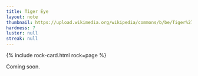 ```yaml
---
title: Tiger Eye
layout: note
thumbnail: https://upload.wikimedia.org/wikipedia/commons/b/be/Tiger%27s_eye.jpg
hardness: 7
luster: null
streak: null
---
```

{% include rock-card.html rock=page %}

Coming soon.
